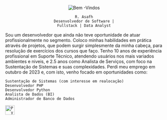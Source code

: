 <div align='center'>
  
  ![Bem -Vindos](https://github.com/rasafhdev/rasafhdev/assets/139464196/c7346af9-87f4-4be4-83e3-d583fac6fe21)


  <code>R. Asafh</code></br>
  <code>Desenvolvedor de Software | Fullstack | Data Analyst</code>
</div>

Sou um desenvolvedor que ainda não teve oportunidade de atuar profissionalmente no segmento. Coloco minhas habilidades em prática através de projetos, que podem surgir simplesmente da minha cabeça, para resolução de exercícios dos cursos que faço. Tenho 10 anos de experiência profissional em Suporte Técnico, atendendo usuários nos mais variados ambientes e niveis, e 2.5 anos como Analista de Serviços, com foco na Sustentação de Sistemas e suas complexidades. Perdi meu emprego em outubro de 2023 e, com isto, venho focado em oportunidades como:

`Sustentação de Sistemas (com interesse em realocação)`</br>
`Desenvolvedor PHP`</br>
`Desenvolvedor Python`</br>
`Analista de Dados (BI)`</br>
`Administrador de Banco de Dados`</br>

<div >
	<code><img width="30" src="https://user-images.githubusercontent.com/25181517/183423507-c056a6f9-1ba8-4312-a350-19bcbc5a8697.png" alt="Python" title="Python"/></code>
</div>
